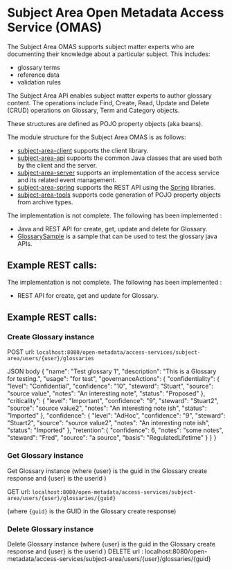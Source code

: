 <!-- SPDX-License-Identifier: Apache-2.0 -->

# Subject Area Open Metadata Access Service (OMAS)

The Subject Area OMAS supports subject matter experts who are documenting
their knowledge about a particular subject.  This includes:

* glossary terms
* reference data
* validation rules

The Subject Area API enables subject matter experts to author glossary content. The operations include Find, Create, Read, Update and 
Delete (CRUD) operations on Glossary, Term and Category objects.

These structures are defined as POJO property objects (aka beans).

The module structure for the Subject Area OMAS is as follows:

* [subject-area-client](subject-area-client) supports the client library.
* [subject-area-api](subject-area-api) supports the common Java classes that are used both by the client and the server.
* [subject-area-server](subject-area-server) supports an implementation of the access service and its related event management.
* [subject-area-spring](subject-area-spring) supports the REST API using the [Spring](../../../developer-resources/Spring.md) libraries.
* [subject-area-tools](subject-area-tools) supports code generation of POJO property objects from archive types.

The implementation is not complete. 
The following has been implemented : 

* Java and REST API for create, get, update and delete for Glossary.
* [GlossarySample](../../../open-metadata-resources/open-metadata-samples/open-metadata-subjectarea-client-samples/src/main/java/org/odpi/openmetadata/accessservices/subjectarea/samples/GlossarySample.java) is a sample that can be used to test the glossary java APIs. 

## Example REST calls: 

The implementation is not complete. The following has been implemented : 

* REST API for create, get and update for Glossary.

## Example REST calls: 

### Create Glossary instance

POST url: `localhost:8080/open-metadata/access-services/subject-area/users/{user}/glossaries`


JSON body 
{
  "name": "Test glossary 1",
  "description": "This is a Glossary for testing.",
  "usage": "for test",
  "governanceActions": {
    "confidentiality": {
      "level": "Confidential",
      "confidence": "10",
      "steward": "Stuart",
      "source": "source value",
      "notes": "An interesting note",
      "status": "Proposed"
    },
    "criticality": {
      "level": "Important",
      "confidence": "9",
      "steward": "Stuart2",
      "source": "source value2",
      "notes": "An interesting note ish",
      "status": "Imported"
    },
    "confidence": {
      "level": "AdHoc",
      "confidence": "9",
      "steward": "Stuart2",
      "source": "source value2",
      "notes": "An interesting note ish",
      "status": "Imported"
    },
    "retention":{
      "confidence": 6,
      "notes": "some notes",
      "steward": "Fred",
      "source": "a source",
      "basis": "RegulatedLifetime"
    }
  }
}

### Get Glossary instance
 Get Glossary instance (where {user} is the guid in the Glossary create response and {user} is the userid )


GET url: `localhost:8080/open-metadata/access-services/subject-area/users/{user}/glossaries/{guid}`

(where `{guid}` is the GUID in the Glossary create response)

### Delete Glossary instance

Delete Glossary instance (where {user} is the guid in the Glossary create response and {user} is the userid )
DELETE url : localhost:8080/open-metadata/access-services/subject-area/users/{user}/glossaries/{guid}


